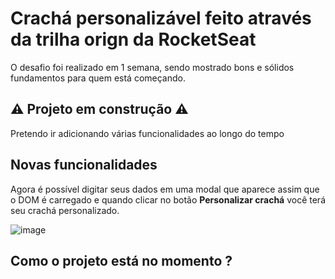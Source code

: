 # Crachá personalizável feito através da trilha orign da RocketSeat
O desafio foi realizado em 1 semana, sendo mostrado bons e sólidos fundamentos para quem está começando.

## ⚠️ Projeto em construção ⚠️
Pretendo ir adicionando várias funcionalidades ao longo do tempo

## Novas funcionalidades
Agora é possível digitar seus dados em uma modal que aparece assim que o DOM é carregado e quando clicar no botão <strong>Personalizar crachá</strong> você terá seu crachá personalizado.

![image](https://user-images.githubusercontent.com/51720161/138768534-2f755015-6ffd-4784-8ea5-6bcd53f2aaab.png)

## Como o projeto está no momento ?

